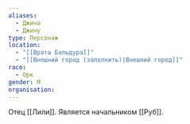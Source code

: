 ```yaml
---
aliases:
  - Джина
  - Джину
type: Персонаж
location:
  - "[[Врата Бальдура]]"
  - "[[Внешний город (заполнить)|Внешний город]]"
race:
  - Орк
gender: М
organisation:
---
```

Отец [[Лили]]. Является начальником [[Руб]].